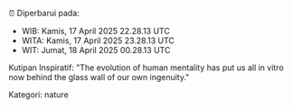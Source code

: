 ⏰ Diperbarui pada:
- WIB: Kamis, 17 April 2025 22.28.13 UTC
- WITA: Kamis, 17 April 2025 23.28.13 UTC
- WIT: Jumat, 18 April 2025 00.28.13 UTC

Kutipan Inspiratif:
"The evolution of human mentality has put us all in vitro now behind the glass wall of our own ingenuity."


Kategori: nature

